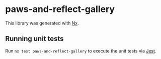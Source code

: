 # paws-and-reflect-gallery

This library was generated with [Nx](https://nx.dev).

## Running unit tests

Run `nx test paws-and-reflect-gallery` to execute the unit tests via [Jest](https://jestjs.io).
